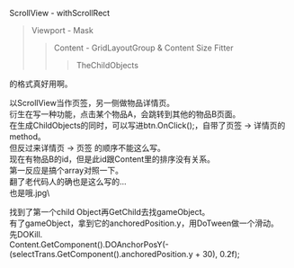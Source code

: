 ScrollView - withScrollRect
>Viewport - Mask
>>Content - GridLayoutGroup & Content Size Fitter
>>>TheChildObjects

的格式真好用啊。

以ScrollView当作页签，另一侧做物品详情页。\
衍生在写一种功能，点击某个物品A，会跳转到其他的物品B页面。\
在生成ChildObjects的同时，可以写进btn.OnClick();，自带了页签 -> 详情页的method。\
但反过来详情页 -> 页签 的顺序不能这么写。\
现在有物品B的id，但是此id跟Content里的排序没有关系。\
第一反应是搞个array对照一下。\
翻了老代码人的确也是这么写的…\
也是哦.jpg\

找到了第一个child Object再GetChild去找gameObject。\
有了gameObject，拿到它的anchoredPosition.y，用DoTween做一个滑动。\
先DOKill.\
Content.GetComponent<RectTransform>().DOAnchorPosY(-(selectTrans.GetComponent<RectTransform>().anchoredPosition.y + 30), 0.2f);
